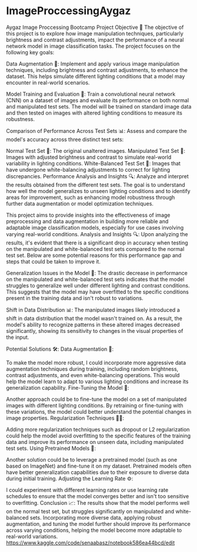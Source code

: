 # ImageProccessingAygaz
Aygaz Image Proccessing Bootcamp
Project Objective 🔭 The objective of this project is to explore how image manipulation techniques, particularly brightness and contrast adjustments, impact the performance of a neural network model in image classification tasks. The project focuses on the following key goals:

Data Augmentation 🌟: Implement and apply various image manipulation techniques, including brightness and contrast adjustments, to enhance the dataset. This helps simulate different lighting conditions that a model may encounter in real-world scenarios.

Model Training and Evaluation 🧠: Train a convolutional neural network (CNN) on a dataset of images and evaluate its performance on both normal and manipulated test sets. The model will be trained on standard image data and then tested on images with altered lighting conditions to measure its robustness.

Comparison of Performance Across Test Sets 📊: Assess and compare the model's accuracy across three distinct test sets:

Normal Test Set 📸: The original unaltered images. Manipulated Test Set 🌅: Images with adjusted brightness and contrast to simulate real-world variability in lighting conditions. White-Balanced Test Set 🎨: Images that have undergone white-balancing adjustments to correct for lighting discrepancies. Performance Analysis and Insights 🔍: Analyze and interpret the results obtained from the different test sets. The goal is to understand how well the model generalizes to unseen lighting conditions and to identify areas for improvement, such as enhancing model robustness through further data augmentation or model optimization techniques.

This project aims to provide insights into the effectiveness of image preprocessing and data augmentation in building more reliable and adaptable image classification models, especially for use cases involving varying real-world conditions.
Analysis and Insights 🔍:
Upon analyzing the results, it's evident that there is a significant drop in accuracy when testing on the manipulated and white-balanced test sets compared to the normal test set. Below are some potential reasons for this performance gap and steps that could be taken to improve it.

Generalization Issues in the Model 🧠: The drastic decrease in performance on the manipulated and white-balanced test sets indicates that the model struggles to generalize well under different lighting and contrast conditions. This suggests that the model may have overfitted to the specific conditions present in the training data and isn't robust to variations.

Shift in Data Distribution 📊: The manipulated images likely introduced a shift in data distribution that the model wasn't trained on. As a result, the model's ability to recognize patterns in these altered images decreased significantly, showing its sensitivity to changes in the visual properties of the input.

Potential Solutions 🛠️:
Data Augmentation 🌈:

To make the model more robust, I could incorporate more aggressive data augmentation techniques during training, including random brightness, contrast adjustments, and even white-balancing operations. This would help the model learn to adapt to various lighting conditions and increase its generalization capability.
Fine-Tuning the Model 🔧:

Another approach could be to fine-tune the model on a set of manipulated images with different lighting conditions. By retraining or fine-tuning with these variations, the model could better understand the potential changes in image properties.
Regularization Techniques 🧘‍♂️:

Adding more regularization techniques such as dropout or L2 regularization could help the model avoid overfitting to the specific features of the training data and improve its performance on unseen data, including manipulated test sets.
Using Pretrained Models 🤖:

Another solution could be to leverage a pretrained model (such as one based on ImageNet) and fine-tune it on my dataset. Pretrained models often have better generalization capabilities due to their exposure to diverse data during initial training.
Adjusting the Learning Rate ⚙️:

I could experiment with different learning rates or use learning rate schedules to ensure that the model converges better and isn't too sensitive to overfitting.
Conclusion 📈:
The results show that the model performs well on the normal test set, but struggles significantly on manipulated and white-balanced sets. Incorporating more diverse data, applying robust augmentation, and tuning the model further should improve its performance across varying conditions, helping the model become more adaptable to real-world variations.
https://www.kaggle.com/code/senaabasz/notebook586ea44bcd/edit
